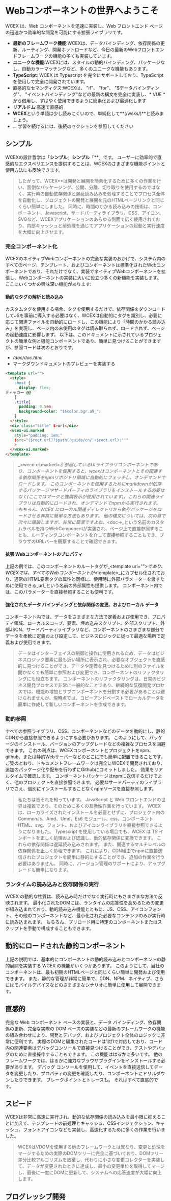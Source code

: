 <!--DESC: {"icon":"explore"} -->
<p align=center><svg width=8em src="/logo.svg" ></svg></p>


# Webコンポーネントの世界へようこそ

WCEX は、Web コンポーネントを迅速に実装し、Web フロントエンド ページの迅速かつ効率的な開発を可能にする拡張ライブラリです。

- **最新のフレームワーク機能**:WCEXは、データバインディング、依存関係の更新、ルーティング、開発ホットロードなど、今日の最新のWebフロントエンドフレームワークの機能の多くも実装しています。
- **ユニークな機能**:WCEXには、スタイルの動的バインディング、パッケージなし、自動カラーマッチングなど、多くのユニークな機能もあります。
- **TypeScript**: WCEX は Typescript を完全にサポートしており、TypeScript を使用して完全に開発されています。
- 直感的なセマンティクス:WCEXは、 "if"、 "for"、 "$データバインディング"、 "イベントバインディング"などの最新の構文を完全に実装し、* VUE *から借用し、すばやく使用できるように簡素化および最適化します
- **リアルドム**:高速で直感的
- **WCEX**という単語は少し読みにくいので、単純化して**(/wɛks/)**と読みましょう。
- ... 学習を続けるには、後続のセクションを参照してください

## シンプル

WCEXの設計哲学は「**シンプル**」**シンプル**「**」です。
ユーザーに効率的で直感的なエクスペリエンスを提供することは、WCEXのさまざまな機能ポイントと使用方法にも反映できます。

> したがって、WCEX**は開発と展開を簡素化するために多くの作業を行い、面倒なパッケージング、公開、分離、切り取りを使用するのではなく、実行時の自動依存関係と遅延読み込みを処理することでプロセス全体を自動化し、プロジェクトの開発と展開を元のHTMLページリンクと同じくらい簡単にしました。 同時に、時間のかかる読み込みの技術は、コンポーネント、Javascript、サードパーティライブラリ、CSS、アイコン、SVGなど、WCEXアプリケーションのあらゆる側面で広く使用されており、内部キャッシュと前処理を通じてアプリケーションの起動と実行速度を大幅に向上させます。

### 完全コンポーネント化

WCEXのネイティブWebコンポーネントの完全な実装のおかげで、システム内のすべてのページ、テンプレート、およびコンポーネントは標準化されたWebコンポーネントであり、それだけでなく、実装でネイティブWebコンポーネントを拡張し、Webコンポーネントの実装に大いに役立つ多くの新機能を実装します。 ここにいくつかの興味深い機能があります:

#### 動的なタグの解析と読み込み

カスタムタグを使用する場合、タグを使用するだけで、依存関係をダウンロードしてJSを事前に導入する必要はなく、WCEXは自動的にタグを識別し、必要に応じて関連ファイルを自動的にロードし、この機能により「時間のかかる読み込み」を実現し、ページ内の未使用のタグは読み取られず、ロードされず、ページの起動速度に影響します。 以下は、このドキュメントに示されているプロジェクトの簡単な例と機能コンポーネントであり、簡単に見つけることができますが、参照コードは次のとおりです。
- _/doc/doc.html_
- マークダウンドキュメントのプレビューを実装する
```html
<template url="">
  <style>
    :host {
      display: flex;
ティッカー @@
    }
    .title{
      padding: 0.5em;
      background-color: "$$color.bgr.a9_";
    }
  </style>
  <div class="title" $>url</div>
  <wcex-ui.marked 
    style="padding: 1em;" 
    $src="($root.url)?$path('guide/cn/'+$root.url):''"
    >
  </wcex-ui.marked>
</template>
```

> _\<wcex-ui.marked\>_が参照しているUIライブラリコンポーネントであり、コンポーネントを使用すると、wcexはコンポーネントとその関連する依存関係をnpmリポジトリ領域に自動的にフェッチし、オンデマンドでロードします。 このコンポーネントを使用するためにmarkdownが依存するパッケージやサードパーティのライブラリをインストールする必要はなく(ここではマークと強調表示が使用されています)、これらの関連ライブラリは自動的にロードされ、オンデマンドでnpmから実行されます。 もちろん、WCEX にローカル関連ディレクトリから依存パッケージをロードさせる非常に簡単な方法もあります。 他の構文については、次の章で次々に議論しますが、非常に簡潔ですよね、_\<doc-\>_という名前のカスタムラベルを持つWebComponentが実装され、ページ上で直接参照することも、ルーティングコンポーネントを介して直接参照することもでき、ブラウザのURLバーを観察することで確認できます。

#### 拡張 Webコンポーネントのプロパティ
上記の例では、このコンポーネントのルートタグが_\<template url=""\>_であり、WCEXでは、すべてのWebコンポーネントが_\<template\>_にカプセル化されており、通常のHTML要素タグの属性と同様に、使用時に外部パラメーターを渡すために使用できる_url_という名前の外部属性も提供します。 コンポーネント内では、このパラメーターを直接参照することも便利です。


#### 強化されたデータ バインディングと依存関係の変更、およびローカル データ
コンポーネント内では、データをさまざまな方法で定義および使用でき、プロパティ領域、ローカルスコープ、要素、埋め込みスクリプト、外部スクリプト、外部JSON、サードパーティライブラリなど、コンポーネントのさまざまな部分でデータを柔軟に定義および設定して、ビジネスロジックに従って最適な場所で定義および使用できます。
> データはインターフェイスの制御と操作に使用されるため、データはビジネスロジック要素に最も近い場所に表示され、必要なオブジェクトを直感的に見つけることができ、データや定義を見つけるために別のファイルを開かなくても簡単に参照および変更でき、コンポーネントのリファクタリングにも役立ちます。 コンポーネントのリファクタリングは、日常のビジネス開発プロセスで非常に一般的なことであり、継続的な反復開発プロセスでは、機能の増加とサブコンポーネントを分割する必要があることは避けられませんが、現時点では、コピーアンドペーストでローカルデータを簡単に作成して新しいコンポーネントを作成できます。

### 動的参照
すべての参照ライブラリ、CSS、コンポーネントなどのデータを動的にし、静的CDNから直接参照できるようにする必要があります。 このようにして、パッケージのインストール、バージョンのアップグレードなどの複雑なプロセスを回避できます。 これの利点は、WCEXコンポーネントとプロジェクトをnpm、github、または静的Webサーバーなどのどこにでも簡単に配置できることです。 ご覧のとおり、ドキュメントフレームワークは完全にWCEXで開発されており、追加のパッケージ化や配布を行わずにGithubにコミットしました。 効果をリアルタイムで確認します。 コンポーネントパッケージはnpmに送信するだけでよく、他のプロジェクトを直接参照できます。 必要なサードパーティのライブラリでさえ、個別にインストールすることなくnpmソースを直接参照します。

> 私たちは皆それを知っています。 JavaScript と Web フロントエンドの世界は複雑であり、そのために多くの互換性作業を行っています。 WCEX は、ローカライズされたインストールを必要とせずに、プロジェクト内の CommonJs、Amd、Umd、Es6 モジュール、css、コンポーネント HTML、svg、フォント、およびアイコンライブラリを直接参照できるようになりました。 Typescript を使用している場合でも、WCEX は TS インポートを正しく処理および認識し、動的依存関係に変換できます。 これらの依存関係は遅延読み込みされます。 また、関連するマルチレベルの依存関係を正しく処理できます。 これにより、CDN経由でnpmに直接送信されたプロジェクトを簡単に静的にすることができ、追加の作業を行う必要はありません。 同時に、バージョン管理のサポートにより、アップグレードも簡単になります。

### ランタイムの読み込みと依存関係の実行
WCEX の動的な性質は、読み込み時だけでなく実行時にもさまざまな方法で反映されます。 最小化されたDOMには、ランタイムの応答性を高めるための変更が組み込まれており、動的読み込み機能とともに、JS、CSS、アイコンフォント、その他のコンポーネントなど、最小化された必要なコンテンツのみが実行時に読み込まれます。 もちろん、プリロード用に特定のコンポーネントまたはスクリプトを手動で構成することもできます。

## 動的にロードされた静的コンポーネント
上記の説明では、基本的にコンポーネントの動的読み込みとコンポーネントの静的展開を実装する WCEX の機能がいくつかあります。 このようにして、当社のコンポーネントは、最も初期のHTMLページと同じくらい簡単に開発および使用できます。 また、静的な管理が非常に簡単で、CDN、NPM、ネイティブ、さらにはモバイルデバイスなどのさまざまなシナリオに簡単に使用して展開できます。

## 直感的
完全な Web コンポーネント ベースの実装と、データ バインディング、依存関係の更新、完全な実際の DOM ベースの実装などの最新のフレームワークの機能の組み合わせにより、開発とデバッグ、およびプロジェクト全体のロジックに非常に便利です。 実際のDOMと編集されたコードは1対1で対応しており、コード内の関連要素はデバッグコンソールで直接見つけることができ、テストやデバッグのために直接操作することもできます。 この機能ははるかに多いです。 他のフレームワークでは、はるかに強力なブラウザプラグインをインストールする必要があります。 デバッグ コンソールを使用して、イベントを直接送信してデータを変更したり、プロパティの変更を確認したり、コンポーネントにドリルダウンしたりできます。 ブレークポイントとトレースも。 それはすべて直感的です。

## スピード
WCEXは非常に高速に実行され、動的な依存関係の読み込みを最小限に抑えることに加えて、テンプレートの前処理とキャッシュ、CSSインジェクション、キャッシュ、フォントアイコンなども実装し、高速化するために多くの作業を行いました。
> WCEXはVDOMを使用する他のフレームワークとは異なり、変更と処理をマージするための実際のDOMツリーに完全に基づいており、DOMツリー差分比較アルゴリズムを放棄し、代わりに小さな変更コレクターを実装して、データが変更されたときに達成し、最小の変更単位を取得してマージし、最後に一度にDOMに更新して、システムへの応答速度が大幅に向上します。

## プログレッシブ開発
他のフレームワークとは異なり、WCEXはHTML、Javscript、Typescriptなど、言語の好みが強くなく、サポートおよび推奨する開発の選択ですが、プロジェクトが進化するにつれて、単純なものから複雑なものへと移行し、分割して再構築する段階的な開発プロセスです。 このプロセスでは、**Good Cat**の概念、迅速な実装、合理化されたロジック、便利な反復アップグレードに従います。

> 私たちは通常、プロジェクトでこれを行います。
> - まず、論理的に単純なページは、通常は純粋な_HTML_方法で、変数名と参照の定義が分離されるため、Javascriptの使用を避けようとします。
> - 第二に、ビジネスの複雑さが増すにつれて、特にインラインJSステートメントが長い場合は、JSを_HTMLインラインスクリプトtag_に移行し、Javascript構文を使用して、基本的な構文チェックとより良いフォーマットが可能になります。
> - 第三に、ビジネスがさらに成長し、コードの行数が増えるにつれて、私たちは一般的に_inlining JavaScript_を制御します 50行以内に、Jsは独立したTypescriptファイルに分割され、タイプを完成させます。 _WCEX_のサポートがあれば、この作業は簡単になります。
> - 最後に、コンポーネントはさらに大きく、これはコンポーネントが独立して分割されるときです



## 低コスト配送
ソフトウェア製品のライフサイクルはより複雑であり、WCEXは、開発およびデバッグチェーンからを含む、ソフトウェア製品のライフサイクル全体で全体的な簡素化および最適化を達成する方法を検討します。 テスト展開リリース、およびその後の変更。 バージョンのイテレーションと他の多くのリンク。 これらのリンクを最適化および簡素化します。 それは私たちの開発の効率を大幅に向上させることができます。 これにより、ソフトウェア開発サイクル全体のコストが削減されます。 したがって、私たちが設計する機能の多くはこれらに関連しています。 次の章で。 おそらく、各ステップでいくつかの興味深いアプリが表示されます。
> たとえば、動的な依存関係と読み込みの特性に基づいて、チーム開発でマルチコンポーネント モジュールと複数人の共同ネットワーク協調ホット更新を実現でき、これらの更新はローカル更新に基づいています。 全員の変更がライブプレビューにリアルタイムで反映されます

> WCEX静的コンポーネントの機能により、npmとGitHubを個人のブログとして直接使用できるため、サーバーやトラフィック料金は必要ありません。

> このドキュメントでは、WCEX で記述されたフレームワークとコンポーネントを使用して、NPM 上の既製のサードパーティ パッケージを参照し、一部のコンテンツはマークダウンで記述されています。 最終的には、公開されている無料のCDNを通じてNPMに直接リリースされました。

## その他
右上隅に小さなボタンがあり、WCEXの特性を体験できます _Semanticリアルタイムカラー Matching_、好きな色を選択してください。

さらに、このドキュメントでは特殊な中国語フォントが使用されており、WCEX では時間のかかる中国語の大きいフォントの読み込みも実装されていることがわかります。 ブラウザでさまざまな中国語フォントを使用する使いやすさが大幅に向上し、フォントの読み込みの詳細がデバッグコンソールに表示され、この中国語フォントの使用は他のサードパーティのAPIサービスに依存しません完全に静的でオフラインでサポートされており、中国語フォントの読み込みのサポートと最適化に特化した章があります参照プロジェクト:[https://github.com/wc-ex/cn-fontsource]( https://github.com/wc-ex/cn-fontsource)
